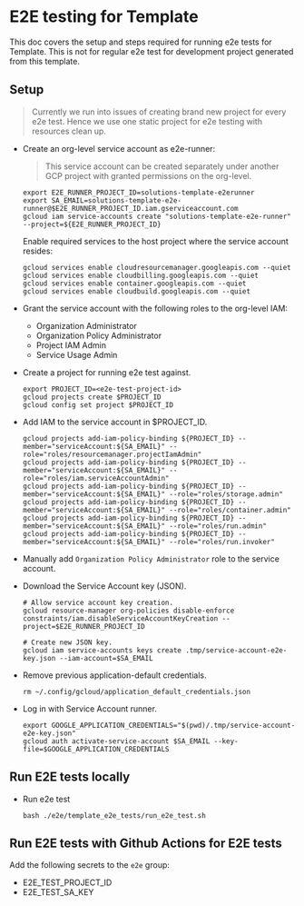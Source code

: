 # E2E testing for Template

This doc covers the setup and steps required for running e2e tests for Template. This is not for regular e2e test for development project generated from this template.

## Setup

> Currently we run into issues of creating brand new project for every e2e test. Hence we use one static project for e2e testing with resources clean up.

- Create an org-level service account as e2e-runner:
  > This service account can be created separately under another GCP project with granted permissions on the org-level.
  ```
  export E2E_RUNNER_PROJECT_ID=solutions-template-e2erunner
  export SA_EMAIL=solutions-template-e2e-runner@$E2E_RUNNER_PROJECT_ID.iam.gserviceaccount.com
  gcloud iam service-accounts create "solutions-template-e2e-runner" --project=${E2E_RUNNER_PROJECT_ID}
  ```

  Enable required services to the host project where the service account resides:
  ```
  gcloud services enable cloudresourcemanager.googleapis.com --quiet
  gcloud services enable cloudbilling.googleapis.com --quiet
  gcloud services enable container.googleapis.com --quiet
  gcloud services enable cloudbuild.googleapis.com --quiet
  ```

- Grant the service account with the following roles to the org-level IAM:
  - Organization Administrator
  - Organization Policy Administrator
  - Project IAM Admin
  - Service Usage Admin

- Create a project for running e2e test against.
  ```
  export PROJECT_ID=<e2e-test-project-id>
  gcloud projects create $PROJECT_ID
  gcloud config set project $PROJECT_ID
  ```

- Add IAM to the service account in $PROJECT_ID.
  ```
  gcloud projects add-iam-policy-binding ${PROJECT_ID} --member="serviceAccount:${SA_EMAIL}" --role="roles/resourcemanager.projectIamAdmin"
  gcloud projects add-iam-policy-binding ${PROJECT_ID} --member="serviceAccount:${SA_EMAIL}" --role="roles/iam.serviceAccountAdmin"
  gcloud projects add-iam-policy-binding ${PROJECT_ID} --member="serviceAccount:${SA_EMAIL}" --role="roles/storage.admin"
  gcloud projects add-iam-policy-binding ${PROJECT_ID} --member="serviceAccount:${SA_EMAIL}" --role="roles/container.admin"
  gcloud projects add-iam-policy-binding ${PROJECT_ID} --member="serviceAccount:${SA_EMAIL}" --role="roles/run.admin"
  gcloud projects add-iam-policy-binding ${PROJECT_ID} --member="serviceAccount:${SA_EMAIL}" --role="roles/run.invoker"
  ```

- Manually add `Organization Policy Administrator` role to the service account.

- Download the Service Account key (JSON).
  ```
  # Allow service account key creation.
  gcloud resource-manager org-policies disable-enforce constraints/iam.disableServiceAccountKeyCreation --project=$E2E_RUNNER_PROJECT_ID

  # Create new JSON key.
  gcloud iam service-accounts keys create .tmp/service-account-e2e-key.json --iam-account=$SA_EMAIL
  ```

- Remove previous application-default credentials.
  ```
  rm ~/.config/gcloud/application_default_credentials.json
  ```

- Log in with Service Account runner.
  ```
  export GOOGLE_APPLICATION_CREDENTIALS="$(pwd)/.tmp/service-account-e2e-key.json"
  gcloud auth activate-service-account $SA_EMAIL --key-file=$GOOGLE_APPLICATION_CREDENTIALS
  ```

## Run E2E tests locally

- Run e2e test
  ```
  bash ./e2e/template_e2e_tests/run_e2e_test.sh
  ```

## Run E2E tests with Github Actions for E2E tests

Add the following secrets to the `e2e` group:

- E2E_TEST_PROJECT_ID
- E2E_TEST_SA_KEY